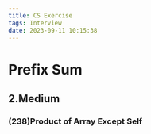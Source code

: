 ```yaml
---
title: CS Exercise
tags: Interview
date: 2023-09-11 10:15:38
---
```


# Prefix Sum


##   2.Medium

###   (238)Product of Array Except Self

